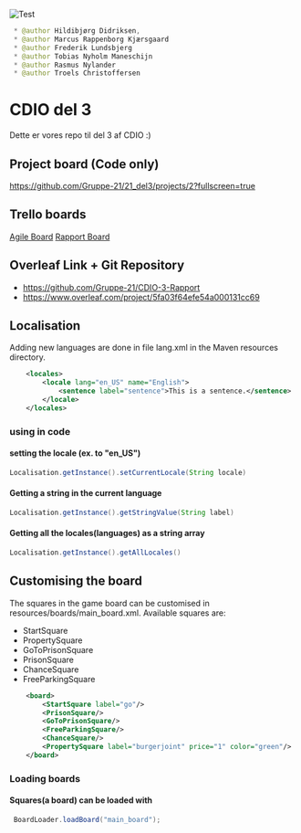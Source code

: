 ![Test](https://github.com/Gruppe-21/21_final/workflows/test/badge.svg)

```java
 * @author Hildibjørg Didriksen,
 * @author Marcus Rappenborg Kjærsgaard
 * @author Frederik Lundsbjerg
 * @author Tobias Nyholm Maneschijn
 * @author Rasmus Nylander
 * @author Troels Christoffersen
```

# CDIO del 3
Dette er vores repo til del 3 af CDIO :)


## Project board (Code only)
https://github.com/Gruppe-21/21_del3/projects/2?fullscreen=true

## Trello boards
[Agile Board](https://trello.com/b/5o6evYm7)
[Rapport Board](https://trello.com/b/Ndx97ZVg)

## Overleaf Link + Git Repository
- https://github.com/Gruppe-21/CDIO-3-Rapport
- https://www.overleaf.com/project/5fa03f64efe54a000131cc69 


## Localisation
Adding new languages are done in file lang.xml in the Maven resources directory.
```xml 
    <locales>
        <locale lang="en_US" name="English">
            <sentence label="sentence">This is a sentence.</sentence>
        </locale>
    </locales>
```

### using in code
#### setting the locale (ex. to "en_US")
```java 
Localisation.getInstance().setCurrentLocale(String locale)
```

#### Getting a string in the current language
```java 
Localisation.getInstance().getStringValue(String label)
```

#### Getting all the locales(languages) as a string array
```java 
Localisation.getInstance().getAllLocales()
```


## Customising the board
The squares in the game board can be customised in resources/boards/main_board.xml. 
Available squares are:
- StartSquare
- PropertySquare
- GoToPrisonSquare
- PrisonSquare
- ChanceSquare
- FreeParkingSquare
```xml 
    <board>
        <StartSquare label="go"/>
        <PrisonSquare/>
        <GoToPrisonSquare/>
        <FreeParkingSquare/>
        <ChanceSquare/>
        <PropertySquare label="burgerjoint" price="1" color="green"/>
    </board>
```
### Loading boards
#### Squares(a board) can be loaded with
```java 
 BoardLoader.loadBoard("main_board");
```
